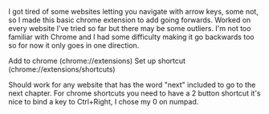 I got tired of some websites letting you navigate with arrow keys, some not, so I made this basic chrome extension to add going forwards. Worked on every website I've tried so far but there may be some outliers.
I'm not too familiar with Chrome and I had some difficulty making it go backwards too so for now it only goes in one direction.

Add to chrome (chrome://extensions)
Set up shortcut (chrome://extensions/shortcuts)

Should work for any website that has the word "next" included to go to the next chapter. For chrome shortcuts you need to have a 2 button shortcut it's nice to bind a key to Ctrl+Right, I chose my 0 on numpad.
